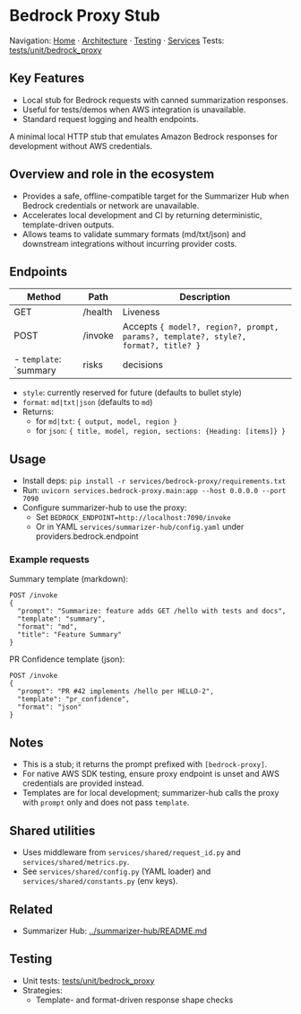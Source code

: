 # Bedrock Proxy Stub

Navigation: [Home](../../README.md) · [Architecture](../../docs/architecture/) · [Testing](../../docs/guides/TESTING_GUIDE.md) · [Services](../README_SERVICES.md)
Tests: [tests/unit/bedrock_proxy](../../tests/unit/bedrock_proxy)

## Key Features
- Local stub for Bedrock requests with canned summarization responses.
- Useful for tests/demos when AWS integration is unavailable.
- Standard request logging and health endpoints.

A minimal local HTTP stub that emulates Amazon Bedrock responses for development without AWS credentials.

## Overview and role in the ecosystem
- Provides a safe, offline-compatible target for the Summarizer Hub when Bedrock credentials or network are unavailable.
- Accelerates local development and CI by returning deterministic, template-driven outputs.
- Allows teams to validate summary formats (md/txt/json) and downstream integrations without incurring provider costs.

## Endpoints
| Method | Path   | Description |
|--------|--------|-------------|
| GET    | /health| Liveness |
| POST   | /invoke| Accepts `{ model?, region?, prompt, params?, template?, style?, format?, title? }` |
  - `template`: `summary|risks|decisions|pr_confidence|life_of_ticket`
  - `style`: currently reserved for future (defaults to bullet style)
  - `format`: `md|txt|json` (defaults to `md`)
  - Returns:
    - for `md|txt`: `{ output, model, region }`
    - for `json`: `{ title, model, region, sections: {Heading: [items]} }`

## Usage
- Install deps: `pip install -r services/bedrock-proxy/requirements.txt`
- Run: `uvicorn services.bedrock-proxy.main:app --host 0.0.0.0 --port 7090`
- Configure summarizer-hub to use the proxy:
  - Set `BEDROCK_ENDPOINT=http://localhost:7090/invoke`
  - Or in YAML `services/summarizer-hub/config.yaml` under providers.bedrock.endpoint

### Example requests

Summary template (markdown):

```
POST /invoke
{
  "prompt": "Summarize: feature adds GET /hello with tests and docs",
  "template": "summary",
  "format": "md",
  "title": "Feature Summary"
}
```

PR Confidence template (json):

```
POST /invoke
{
  "prompt": "PR #42 implements /hello per HELLO-2",
  "template": "pr_confidence",
  "format": "json"
}
```

## Notes
- This is a stub; it returns the prompt prefixed with `[bedrock-proxy]`.
- For native AWS SDK testing, ensure proxy endpoint is unset and AWS credentials are provided instead.
 - Templates are for local development; summarizer-hub calls the proxy with `prompt` only and does not pass `template`.

## Shared utilities
- Uses middleware from `services/shared/request_id.py` and `services/shared/metrics.py`.
- See `services/shared/config.py` (YAML loader) and `services/shared/constants.py` (env keys).

## Related
- Summarizer Hub: [../summarizer-hub/README.md](../summarizer-hub/README.md)

## Testing
- Unit tests: [tests/unit/bedrock_proxy](../../tests/unit/bedrock_proxy)
- Strategies:
  - Template- and format-driven response shape checks
